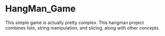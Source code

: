 # HangMan_Game
This simple game is actually pretty complex. This hangman project combines lists, string manipulation, and slicing, along with other concepts.
